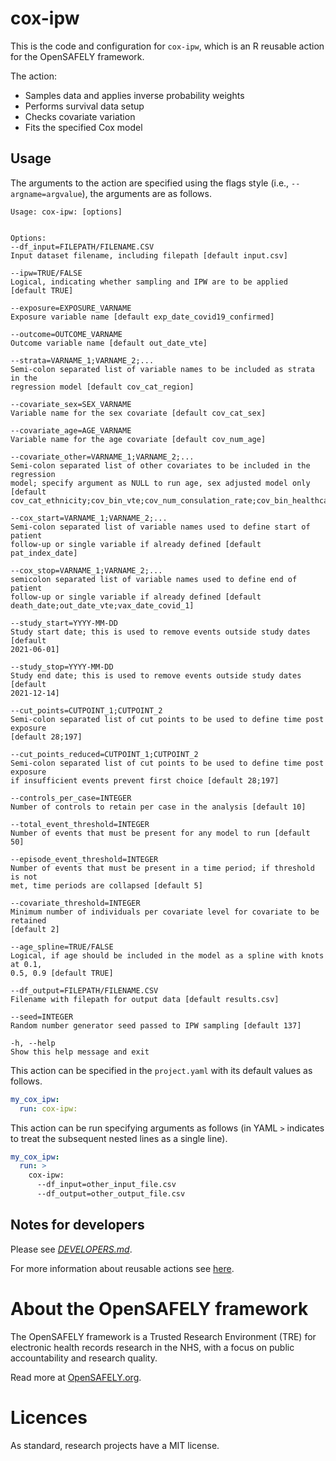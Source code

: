 
<!-- README.md is generated from README.Rmd. 
Please edit that file and rerun in R `rmarkdown::render('README.Rmd')` -->

# cox-ipw

This is the code and configuration for `cox-ipw`, which is an R reusable
action for the OpenSAFELY framework.

The action:

-   Samples data and applies inverse probability weights
-   Performs survival data setup
-   Checks covariate variation
-   Fits the specified Cox model

## Usage

The arguments to the action are specified using the flags style (i.e.,
`--argname=argvalue`), the arguments are as follows.

    Usage: cox-ipw: [options]


    Options:
    --df_input=FILEPATH/FILENAME.CSV
    Input dataset filename, including filepath [default input.csv]

    --ipw=TRUE/FALSE
    Logical, indicating whether sampling and IPW are to be applied [default TRUE]

    --exposure=EXPOSURE_VARNAME
    Exposure variable name [default exp_date_covid19_confirmed]

    --outcome=OUTCOME_VARNAME
    Outcome variable name [default out_date_vte]

    --strata=VARNAME_1;VARNAME_2;...
    Semi-colon separated list of variable names to be included as strata in the
    regression model [default cov_cat_region]

    --covariate_sex=SEX_VARNAME
    Variable name for the sex covariate [default cov_cat_sex]

    --covariate_age=AGE_VARNAME
    Variable name for the age covariate [default cov_num_age]

    --covariate_other=VARNAME_1;VARNAME_2;...
    Semi-colon separated list of other covariates to be included in the regression
    model; specify argument as NULL to run age, sex adjusted model only [default
    cov_cat_ethnicity;cov_bin_vte;cov_num_consulation_rate;cov_bin_healthcare_worker;cov_bin_carehome_status]

    --cox_start=VARNAME_1;VARNAME_2;...
    Semi-colon separated list of variable names used to define start of patient
    follow-up or single variable if already defined [default pat_index_date]

    --cox_stop=VARNAME_1;VARNAME_2;...
    semicolon separated list of variable names used to define end of patient
    follow-up or single variable if already defined [default
    death_date;out_date_vte;vax_date_covid_1]

    --study_start=YYYY-MM-DD
    Study start date; this is used to remove events outside study dates [default
    2021-06-01]

    --study_stop=YYYY-MM-DD
    Study end date; this is used to remove events outside study dates [default
    2021-12-14]

    --cut_points=CUTPOINT_1;CUTPOINT_2
    Semi-colon separated list of cut points to be used to define time post exposure
    [default 28;197]

    --cut_points_reduced=CUTPOINT_1;CUTPOINT_2
    Semi-colon separated list of cut points to be used to define time post exposure
    if insufficient events prevent first choice [default 28;197]

    --controls_per_case=INTEGER
    Number of controls to retain per case in the analysis [default 10]

    --total_event_threshold=INTEGER
    Number of events that must be present for any model to run [default 50]

    --episode_event_threshold=INTEGER
    Number of events that must be present in a time period; if threshold is not
    met, time periods are collapsed [default 5]

    --covariate_threshold=INTEGER
    Minimum number of individuals per covariate level for covariate to be retained
    [default 2]

    --age_spline=TRUE/FALSE
    Logical, if age should be included in the model as a spline with knots at 0.1,
    0.5, 0.9 [default TRUE]

    --df_output=FILEPATH/FILENAME.CSV
    Filename with filepath for output data [default results.csv]

    --seed=INTEGER
    Random number generator seed passed to IPW sampling [default 137]

    -h, --help
    Show this help message and exit

This action can be specified in the `project.yaml` with its default
values as follows.

``` yaml
my_cox_ipw:
  run: cox-ipw:
```

This action can be run specifying arguments as follows (in YAML `>`
indicates to treat the subsequent nested lines as a single line).

``` yaml
my_cox_ipw:
  run: >
    cox-ipw: 
      --df_input=other_input_file.csv
      --df_output=other_output_file.csv
```

## Notes for developers

Please see [*DEVELOPERS.md*](DEVELOPERS.md).

For more information about reusable actions see
[here](https://docs.opensafely.org/actions-reusable/).

# About the OpenSAFELY framework

The OpenSAFELY framework is a Trusted Research Environment (TRE) for
electronic health records research in the NHS, with a focus on public
accountability and research quality.

Read more at [OpenSAFELY.org](https://opensafely.org).

# Licences

As standard, research projects have a MIT license.
